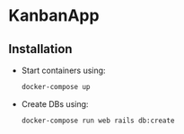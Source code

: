 # KanbanApp

## Installation

- Start containers using:

    ```sh
    docker-compose up
    ```

- Create DBs using:

    ```sh
    docker-compose run web rails db:create
    ```